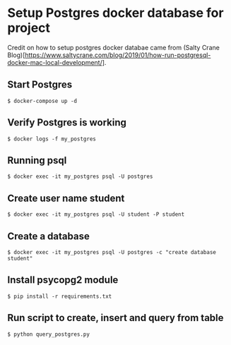 # Setup Postgres docker database for project

Credit on how to setup postgres docker databae came from (Salty Crane Blog)[https://www.saltycrane.com/blog/2019/01/how-run-postgresql-docker-mac-local-development/].

## Start Postgres
`$ docker-compose up -d`

## Verify Postgres is working
`$ docker logs -f my_postgres`

## Running psql
`$ docker exec -it my_postgres psql -U postgres`

## Create user name student
`$ docker exec -it my_postgres psql -U student -P student`

## Create a database
`$ docker exec -it my_postgres psql -U postgres -c "create database student"`

## Install psycopg2 module
`$ pip install -r requirements.txt`

## Run script to create, insert and query from table
`$ python query_postgres.py`


